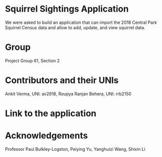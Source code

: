 # Squirrel Sightings Application

We were asked to build an application that can import the 2018 Central Park Squirrel Census data and allow to add, update, and view squirrel data.

# Group

Project Group 61,
Section 2

# Contributors and their UNIs

Ankit Verma, UNI: av2918, 
Roupya Ranjan Behera, UNI: rrb2150

# Link to the application

# Acknowledgements

Professor Paul Bulkley-Logston, 
Peiying Yu, 
Yanghuizi Wang, 
Shixin Li
